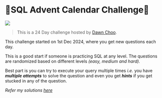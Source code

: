 # 🎄SQL Advent Calendar Challenge🎄

<img src="https://i.giphy.com/media/v1.Y2lkPTc5MGI3NjExc3gxMmx4ZWQ1dzVxd3V2YmNhaGg0ZXN0d2prdzN4Nmo3NW5taXU1NSZlcD12MV9pbnRlcm5hbF9naWZfYnlfaWQmY3Q9Zw/M06D4VQgwKuqI/giphy.gif">

> This is a 24 Day challenge hosted by [Dawn Choo](https://www.linkedin.com/in/data-dawn/).<br> 

This challenge started on 1st Dec 2024, where you get new questions each day. 

This is a good start if someone is practicing SQL at any level. The questions are randomized based on different levels *(easy, medium and hard).*

Best part is you can try to execute your query multiple times *i.e.* you have ***multiple attempts*** to solve the question and even you get ***hints*** if you get stucked in any of the question.

*Refer my solutions [here](https://github.com/tavish7/SQL-Advent-Calendar-Challenge/blob/main/Solutions.md)*